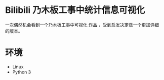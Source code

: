 # Bilibili 乃木板工事中统计信息可视化

一次偶然机会看到一个乃木板工事中可视化 [作品](https://github.com/DesertsX/nogizaka-under-construction-dataviz) ，受到启发决定做一个更加详细的版本。

# 环境

* Linux
* Python 3
